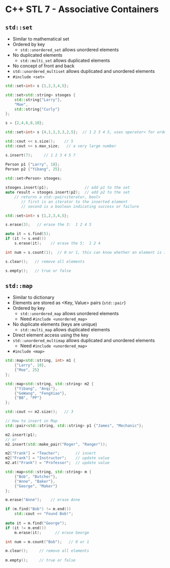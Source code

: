 # C++ STL 7 - Associative Containers

## `std::set`

+ Similar to mathematical set
+ Ordered by key
  + `std::unordered_set` allows unordered elements
+ No duplicated elements
  + `std::multi_set` allows duplicated elements
+ No concept of front and back
+ `std::unordered_multiset` allows duplicated and unordered elements 
+ `#include <set>`

```c++
std::set<int> s {1,2,3,4,5};

std::set<std::string> stooges {
	std::string{"Larry"},
	"Moe",
	std::string{"Curly"}
};

s = {2,4,6,8,10};
```

```c++
std::set<int> s {4,1,1,3,3,2,5};  // 1 2 3 4 5, uses operator< for ordering

std::cout << s.size();    // 5
std::cout << s.max_size;   // a very large number

s.insert(7);     // 1 2 3 4 5 7

Person p1 {"Larry", 18};
Person p2 {"Yibang", 25};
    
std::set<Person> stooges;

stooges.insert(p1);                // add p1 to the set
auto result = stooges.insert(p2);  // add p2 to the set
    // returns a std::pair<iterator, bool>
       // first is an iterator to the inserted element 
       // second is a boolean indicating success or failure
```

```c++
std::set<int> s {1,2,3,4,5};

s.erase(3);   // erase the 3:  1 2 4 5

auto it = s.find(5);
if (it != s.end())
	s.erase(it);    // erase the 5:  1 2 4

int num = s.count(1);  // 0 or 1, this can know whether an element is in the set or not

s.clear();   // remove all elements

s.empty();   // true or false
```

## `std::map`

+ Similar to dictionary
+ Elements are stored as <Key, Value> pairs (`std::pair`)
+ Ordered by key
  + `std::unordered_map` allows unordered elements
  + Need `#include <unordered_map>`
+ No duplicate elements (keys are unique)
  + `std::multi_map` allows duplicated elements
+ Direct element access using the key
+ `std::unordered_multimap` allows duplicated and unordered elements
  + Need `#include <unordered_map>`
+ `#include <map>`

```c++
std::map<std::string, int> m1 {
	{"Larry", 18},
	{"Moe", 25}
};

std::map<std::string, std::string> m2 {
	{"Yibang", "Anqi"},
	{"GeWang", "FengXiao"},
	{"BB", "PP"}
};

std::cout << m2.size();   // 3

// How to insert in Map
std::pair<std::string, std::string> p1 {"James", "Mechanic"};

m2.insert(p1);
// or 
m2.insert(std::make_pair("Roger", "Ranger"));

m2["Frank"] = "Teacher";       // insert
m2["Frank"] = "Instructor";    // update value
m2.at("Frank") = "Professor";  // update value
```

```c++
std::map<std::string, std::string> m {
	{"Bob", "Butcher"},
	{"Anne", "Baker"},
	{"George", "Maker"}
};

m.erase("Anne");    // erase Anne

if (m.find("Bob") != m.end())
	std::cout << "Found Bob!";
	
auto it = m.find("George");
if (it != m.end())
	m.erase(it);      // erase George

int num = m.count("Bob");   // 0 or 1

m.clear();     // remove all elements
 
m.empty();     // true or false
```

